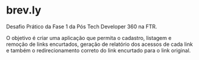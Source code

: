 # brev.ly
Desafio Prático da Fase 1 da Pós Tech Developer 360 na FTR.

O objetivo é criar uma aplicação que permita o cadastro, listagem e remoção de links encurtados, geração de relatório dos acessos de cada link e também o redirecionamento correto do link encurtado para o link original.
